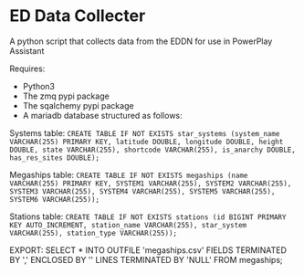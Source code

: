 # ED Data Collecter
A python script that collects data from the EDDN for use in PowerPlay Assistant

Requires:
- Python3
- The zmq pypi package
- The sqalchemy pypi package
- A mariadb database structured as follows:

Systems table: 
`CREATE TABLE IF NOT EXISTS star_systems (system_name VARCHAR(255) PRIMARY KEY, latitude DOUBLE, longitude DOUBLE, height DOUBLE, state VARCHAR(255), shortcode VARCHAR(255), is_anarchy DOUBLE, has_res_sites DOUBLE);`

Megaships table: 
`CREATE TABLE IF NOT EXISTS megaships (name VARCHAR(255) PRIMARY KEY, SYSTEM1 VARCHAR(255), SYSTEM2 VARCHAR(255), SYSTEM3 VARCHAR(255), SYSTEM4 VARCHAR(255), SYSTEM5 VARCHAR(255), SYSTEM6 VARCHAR(255));`

Stations table: 
`CREATE TABLE IF NOT EXISTS stations (id BIGINT PRIMARY KEY AUTO_INCREMENT, station_name VARCHAR(255), star_system VARCHAR(255), station_type VARCHAR(255));`

EXPORT:
SELECT * INTO OUTFILE 'megaships.csv' FIELDS TERMINATED BY ',' ENCLOSED BY '' LINES TERMINATED BY 'NULL' FROM megaships; 